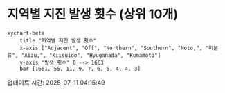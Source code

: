 # 지역별 지진 발생 횟수 (상위 10개)

```mermaid
xychart-beta
    title "지역별 지진 발생 횟수"
    x-axis ["Adjacent", "Off", "Northern", "Southern", "Noto,", "미분류", "Aizu,", "Kiisuido", "Hyuganada", "Kumamoto"]
    y-axis "발생 횟수" 0 --> 1663
    bar [1661, 55, 11, 9, 7, 6, 5, 4, 4, 3]
```

업데이트 시간: 2025-07-11 04:15:49
